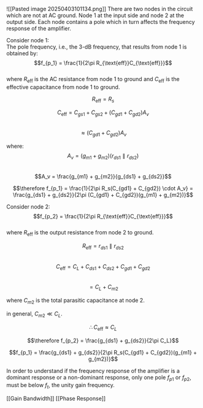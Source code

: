 ![[Pasted image 20250403101134.png]]
There are two nodes in the circuit which are not at AC ground. Node 1 at the input side and node 2 at the output side. Each node contains a pole which in turn affects the frequency response of the amplifier.

Consider node 1:  
The pole frequency, i.e., the 3-dB frequency, that results from node 1 is obtained by:  
$$f_{p_1} = \frac{1}{2\pi R_{\text{eff}}C_{\text{eff}}}$$  
where $R_{\text{eff}}$ is the AC resistance from node 1 to ground and $C_{\text{eff}}$ is the effective capacitance from node 1 to ground.  

$$R_{\text{eff}} = R_s$$  

$$C_{\text{eff}} = C_{gs1} + C_{gs2} + (C_{gd1} + C_{gd2})A_v$$  
$$\approx (C_{gd1} + C_{gd2})A_v$$  

where:  
$$A_v = (g_{m1} + g_{m2})(r_{ds1} \parallel r_{ds2})$$  
$$A_v = \frac{g_{m1} + g_{m2}}{g_{ds1} + g_{ds2}}$$  

$$\therefore f_{p_1} = \frac{1}{2\pi R_s(C_{gd1} + C_{gd2}) \cdot A_v} = \frac{g_{ds1} + g_{ds2}}{2\pi (C_{gd1} + C_{gd2})(g_{m1} + g_{m2})}$$  

Consider node 2:  
$$f_{p_2} = \frac{1}{2\pi R_{\text{eff}}C_{\text{eff}}}$$  
where $R_{\text{eff}}$ is the output resistance from node 2 to ground.  

$$R_{\text{eff}} = r_{ds1} \parallel r_{ds2}$$  
$$C_{\text{eff}} = C_L + C_{ds1} + C_{ds2} + C_{gd1} + C_{gd2}$$  
$$= C_L + C_{m2}$$  

where $C_{m2}$ is the total parasitic capacitance at node 2.

in general, $C_{m2} \ll C_L$.  

$$\therefore C_{\text{eff}} \approx C_L$$  

$$\therefore f_{p_2} = \frac{g_{ds1} + g_{ds2}}{2\pi C_L}$$  

$$f_{p_1} = \frac{g_{ds1} + g_{ds2}}{2\pi R_s(C_{gd1} + C_{gd2})(g_{m1} + g_{m2})}$$

In order to understand if the frequency response of the amplifier is a dominant response or a non-dominant response, only one pole $f_{p1}$ or $f_{p2}$, must be below $f_t$, the unity gain frequency.

[[Gain Bandwidth]]
[[Phase Response]]
